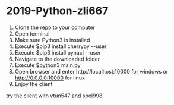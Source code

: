 # 2019-Python-zli667

1. Clone the repo to your computer
1. Open terminal
1. Make sure Python3 is installed
1. Execute $pip3 install cherrypy --user
1. Execute $pip3 install pynacl --user
1. Navigate to the downloaded folder
1. Execute $python3 main.py
1. Open browser and enter http://localhost:10000 for windows or http://0.0.0.0:10000 for linux
1. Enjoy the client

try the client with vtun547 and sbol998
